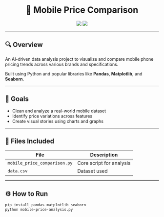 <h1 align="center">📱 Mobile Price Comparison</h1>

<p align="center">
  <img src="https://img.shields.io/badge/Built%20With-Python-yellow?style=for-the-badge" />
  <img src="https://img.shields.io/badge/Libraries-pandas%2C%20seaborn%2C%20matplotlib-blue?style=for-the-badge" />
</p>

---

## 🔍 Overview

An AI-driven data analysis project to visualize and compare mobile phone pricing trends across various brands and specifications.

Built using Python and popular libraries like **Pandas**, **Matplotlib**, and **Seaborn**.

---

## 🎯 Goals

- Clean and analyze a real-world mobile dataset  
- Identify price variations across features  
- Create visual stories using charts and graphs  

---

## 📂 Files Included

| File | Description |
|------|-------------|
| `mobile_price_comparison.py` | Core script for analysis |
| `data.csv` | Dataset used |

---

## ⚙️ How to Run

```bash
pip install pandas matplotlib seaborn
python mobile-price-analysis.py
